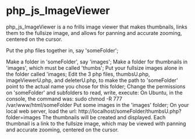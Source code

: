 # php_js_ImageViewer

php_js_ImageViewer is a no frills image viewer that makes thumbnails, links them to the fullsize image, and allows for panning and accurate zooming, centered on the cursor. 

Put the php files together in, say 'someFolder';

Make a folder in 'someFolder', say 'images';
Make a folder for thumbnails in 'images', which must be called 'thumbs';
Put your fullsize images alone in the folder called 'images;
Edit the 3 php files, thumbsU.php, imageViewerU.php, and deleterU.php, to make the path to 'someFolder' point to the actual name you chose for this folder;
Change the permissions on 'someFolder' and subfolders to read, write, execute:
On Ubuntu, in the console, the command was:
sudo chmod -R 777 /var/www/html/someFolder
Put some images in the 'images' folder;
On your local web server, load the url:
http://localhost/someFolder/thumbsU.php?folder=images
The thumbnails will be created and displayed. Each thumbnail is a link to the fullsize image, which may be viewed with panning and accurate zooming, centered on the cursor.
